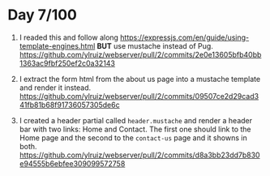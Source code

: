 # Day 7/100

1) I readed this and follow along https://expressjs.com/en/guide/using-template-engines.html **BUT** use mustache instead of Pug.
https://github.com/ylruiz/webserver/pull/2/commits/2e0e13605bfb40bb1363ac9fbf250ef2c0a32143

2) I extract the form html from the about us page into a mustache template and render it instead.
https://github.com/ylruiz/webserver/pull/2/commits/09507ce2d29cad341fb81b68f91736057305de6c

3) I created a header partial called `header.mustache` and render a header bar with two links: Home and Contact. The first one should link to the Home page and the second to the `contact-us` page and it showns in both.
https://github.com/ylruiz/webserver/pull/2/commits/d8a3bb23dd7b830e94555b6ebfee309099572758
